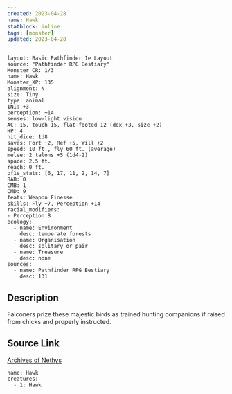 ```yaml
---
created: 2023-04-28
name: Hawk
statblock: inline
tags: [monster]
updated: 2023-04-28
---
```

```statblock
layout: Basic Pathfinder 1e Layout
source: "Pathfinder RPG Bestiary"
Monster_CR: 1/3
name: Hawk
Monster_XP: 135
alignment: N
size: Tiny
type: animal
INI: +3
perception: +14
senses: low-light vision
AC: 15, touch 15, flat-footed 12 (dex +3, size +2)
HP: 4
hit_dice: 1d8
saves: Fort +2, Ref +5, Will +2
speed: 10 ft., fly 60 ft. (average)
melee: 2 talons +5 (1d4-2)
space: 2.5 ft.
reach: 0 ft.
pf1e_stats: [6, 17, 11, 2, 14, 7]
BAB: 0
CMB: 1
CMD: 9
feats: Weapon Finesse
skills: Fly +7, Perception +14
racial_modifiers:
- Perception 8
ecology:
  - name: Environment
    desc: temperate forests
  - name: Organisation
    desc: solitary or pair
  - name: Treasure
    desc: none
sources:
  - name: Pathfinder RPG Bestiary
    desc: 131
```
## Description
Falconers prize these majestic birds as trained hunting companions if raised from chicks and properly instructed.
## Source Link
[Archives of Nethys](https://aonprd.com/MonsterDisplay.aspx?ItemName=Hawk)
```encounter-table
name: Hawk
creatures:
  - 1: Hawk
```
